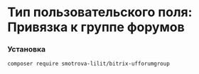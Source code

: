 # Тип пользовательского поля: Привязка к группе форумов #

### Установка ###

```
composer require smotrova-lilit/bitrix-ufforumgroup

```
